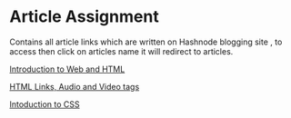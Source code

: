 # Article Assignment

Contains all article links which are written on Hashnode blogging site , to access then click on articles name it will redirect to articles.

[Introduction to Web and HTML](https://manvendra1097.hashnode.dev/introduction-to-web-and-html)

[HTML Links, Audio and Video tags](https://manvendra1097.hashnode.dev/html-linksaudio-and-video-tag)

[Intoduction to CSS](https://manvendra1097.hashnode.dev/introduction-to-css)
